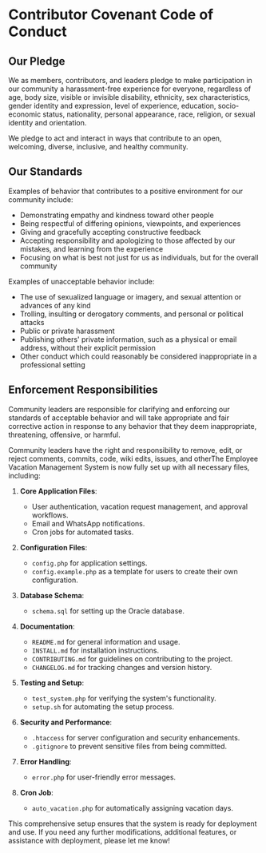 # Contributor Covenant Code of Conduct

## Our Pledge

We as members, contributors, and leaders pledge to make participation in our
community a harassment-free experience for everyone, regardless of age, body
size, visible or invisible disability, ethnicity, sex characteristics, gender
identity and expression, level of experience, education, socio-economic status,
nationality, personal appearance, race, religion, or sexual identity
and orientation.

We pledge to act and interact in ways that contribute to an open, welcoming,
diverse, inclusive, and healthy community.

## Our Standards

Examples of behavior that contributes to a positive environment for our
community include:

* Demonstrating empathy and kindness toward other people
* Being respectful of differing opinions, viewpoints, and experiences
* Giving and gracefully accepting constructive feedback
* Accepting responsibility and apologizing to those affected by our mistakes,
  and learning from the experience
* Focusing on what is best not just for us as individuals, but for the
  overall community

Examples of unacceptable behavior include:

* The use of sexualized language or imagery, and sexual attention or
  advances of any kind
* Trolling, insulting or derogatory comments, and personal or political attacks
* Public or private harassment
* Publishing others' private information, such as a physical or email
  address, without their explicit permission
* Other conduct which could reasonably be considered inappropriate in a
  professional setting

## Enforcement Responsibilities

Community leaders are responsible for clarifying and enforcing our standards of
acceptable behavior and will take appropriate and fair corrective action in
response to any behavior that they deem inappropriate, threatening, offensive,
or harmful.

Community leaders have the right and responsibility to remove, edit, or reject
comments, commits, code, wiki edits, issues, and otherThe Employee Vacation Management System is now fully set up with all necessary files, including:

1. **Core Application Files**: 
   - User authentication, vacation request management, and approval workflows.
   - Email and WhatsApp notifications.
   - Cron jobs for automated tasks.

2. **Configuration Files**: 
   - `config.php` for application settings.
   - `config.example.php` as a template for users to create their own configuration.

3. **Database Schema**: 
   - `schema.sql` for setting up the Oracle database.

4. **Documentation**: 
   - `README.md` for general information and usage.
   - `INSTALL.md` for installation instructions.
   - `CONTRIBUTING.md` for guidelines on contributing to the project.
   - `CHANGELOG.md` for tracking changes and version history.

5. **Testing and Setup**: 
   - `test_system.php` for verifying the system's functionality.
   - `setup.sh` for automating the setup process.

6. **Security and Performance**: 
   - `.htaccess` for server configuration and security enhancements.
   - `.gitignore` to prevent sensitive files from being committed.

7. **Error Handling**: 
   - `error.php` for user-friendly error messages.

8. **Cron Job**: 
   - `auto_vacation.php` for automatically assigning vacation days.

This comprehensive setup ensures that the system is ready for deployment and use. If you need any further modifications, additional features, or assistance with deployment, please let me know!